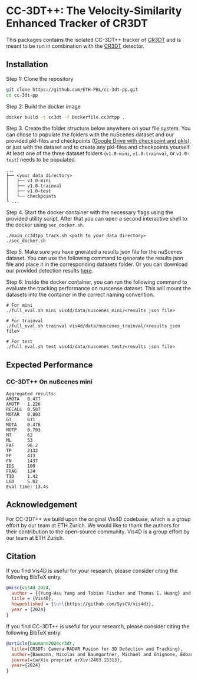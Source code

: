 # CC-3DT++: The Velocity-Similarity Enhanced Tracker of CR3DT
This packages contains the isolated CC-3DT++ tracker of [CR3DT](https://arxiv.org/abs/2403.15313) and is meant to be run in combination with the [CR3DT](https://github.com/ETH-PBL/CR3DT) detector.

## Installation

Step 1: Clone the repository
```bash
git clone https://github.com/ETH-PBL/cc-3dt-pp.git
cd cc-3dt-pp
```
Step 2: Build the docker image
```bash
docker build -t cc3dt -f Dockerfile.cc3dtpp .
```

Step 3. Create the folder structure below anywhere on your file system. You can chose to populate the folders with the nuScenes dataset and our provided pkl-files and checkpoints ([Google Drive with checkpoint and pkls](https://drive.google.com/drive/folders/1gHPZMUCDObDTHqbU_7Drw0CILx4pu_7i)), or just with the dataset and to create any pkl-files and checkpoints yourself. At least one of the three dataset folders (`v1.0-mini`, `v1.0-trainval`, or `v1.0-test`) needs to be populated.
```shell script
...
├── <your data directory>
│   ├── v1.0-mini
│   ├── v1.0-trainval
│   ├── v1.0-test
│   └── checkpoints
└ ...
```

Step 4. Start the docker container with the necessary flags using the provided utility script. After that you can open a second interactive shell to the docker using `sec_docker.sh`.
```shell script
./main_cc3dtpp_track.sh <path to your data directory>
./sec_docker.sh
```

Step 5. Make sure you have gnerated a results json file for the nuScenes dataset. You can use the following command to generate the results json file and place it in the corresponding datasets folder. Or you can download our provided detection results [here](https://drive.google.com/drive/folders/1gHPZMUCDObDTHqbU_7Drw0CILx4pu_7i).

Step 6. Inside the docker container, you can run the following command to evaluate the tracking performance on nuscense dataset. This will mount the datasets into the container in the correct naming convention.
```shell script
# For mini
./full_eval.sh mini vis4d/data/nuscenes_mini/<results json file>

# For trainval
./full_eval.sh trainval vis4d/data/nuscenes_trainval/<results json file>

# For test
./full_eval.sh test vis4d/data/nuscenes_test/<results json file>
```

## Expected Performance

### CC-3DT++ On nuScenes mini
```
Aggregated results:
AMOTA   0.477
AMOTP   1.226
RECALL  0.587
MOTAR   0.803
GT      611
MOTA    0.476
MOTP    0.703
MT      62
ML      53
FAF     96.2
TP      2132
FP      413
FN      1437
IDS     100
FRAG    124
TID     1.42
LGD     5.02
Eval time: 13.4s
```

## Acknowledgement
For CC-3DT++ we build upon the original Vis4D codebase, which is a group effort by our team at ETH Zurich. We would like to thank the authors for their contribution to the open-source community.
Vis4D is a group effort by our team at ETH Zurich.

## Citation

If you find Vis4D is useful for your research, please consider citing the following BibTeX entry.

```bibtex
@misc{vis4d_2024,
  author = {{Yung-Hsu Yang and Tobias Fischer and Thomas E. Huang} and René Zurbrügg and Tao Sun and Fisher Yu},
  title = {Vis4D},
  howpublished = {\url{https://github.com/SysCV/vis4d}},
  year = {2024}
}
```

If you find CC-3DT++ is useful for your research, please consider citing the following BibTeX entry.

```bibtex
@article{baumann2024cr3dt,
  title={CR3DT: Camera-RADAR Fusion for 3D Detection and Tracking},
  author={Baumann, Nicolas and Baumgartner, Michael and Ghignone, Edoardo and K{\"u}hne, Jonas and Fischer, Tobias and Yang, Yung-Hsu and Pollefeys, Marc and Magno, Michele},
  journal={arXiv preprint arXiv:2403.15313},
  year={2024}
}
```
